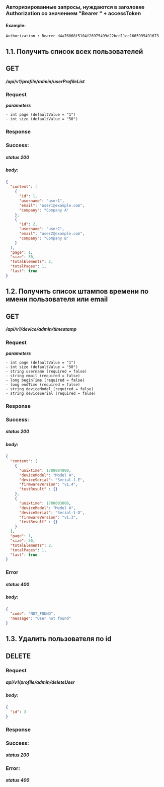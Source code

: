 ### Авторизированные запросы, нуждаются в заголовке Authorization со значением "Bearer " + accessToken
#### Example:
```
Authorization : Bearer d4a76068f5104f26975499d22bcd11cc1665995491673
```


## 1.1. Получить список всех пользователей

## GET
#####  /api/v1/profile/admin/userProfileList
### Request

_**parameters**_

```
- int page (defaultValue = "1")
- int size (defaultValue = "50")
```
### Response

### Success:
##### status 200
##### body:
```json
{
  "content": [
    {
      "id": 1,
      "username": "user1",
      "email": "user1@example.com",
      "company": "Company A"
    },
    {
      "id": 2,
      "username": "user2",
      "email": "user2@example.com",
      "company": "Company B"
    }
  ],
  "page": 1,
  "size": 50,
  "totalElements": 2,
  "totalPages": 1,
  "last": true
}
```


## 1.2. Получить список штампов времени по имени пользователя или email

## GET
#####  /api/v1/device/admin/timestamp
### Request
_**parameters**_

```
- int page (defaultValue = "1")
- int size (defaultValue = "50")
- string username (required = false)
- string email (required = false)
- long beginTime (required = false)
- long endTime (required = false)
- string deviceModel (required = false)
- string deviceSerial (required = false)
```
### Response

### Success:
##### status 200
##### body:
```json
{
  "content": [
    {
      "unixtime": 1700004000,
      "deviceModel": "Model A",
      "deviceSerial": "Serial-1-E",
      "firmwareVersion": "v1.4",
      "testResult" : {}
    },
    {
      "unixtime": 1700003000,
      "deviceModel": "Model A",
      "deviceSerial": "Serial-1-D",
      "firmwareVersion": "v1.3",
      "testResult" : {}
    }
  ],
  "page": 1,
  "size": 50,
  "totalElements": 2,
  "totalPages": 1,
  "last": true
}
```

### Error
##### status 400
##### body:
```json
{
  "code": "NOT_FOUND",
  "message": "User not found"
}
```


## 1.3. Удалить пользователя по id

## DELETE
### Request
#####  api/v1/profile/admin/deleteUser
##### body:
```json
{
  "id": 3
}
```
### Response
### Success:
##### status 200

### Error:
##### status 400
